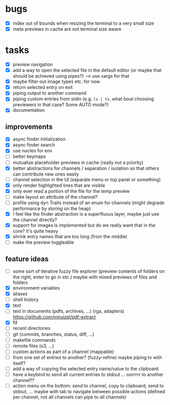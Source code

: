 # bugs
- [x] index out of bounds when resizing the terminal to a very small size
- [x] meta previews in cache are not terminal size aware

# tasks
- [x] preview navigation
- [x] add a way to open the selected file in the default editor (or maybe that
should be achieved using pipes?) --> use xargs for that
- [x] maybe filter out image types etc. for now
- [x] return selected entry on exit
- [x] piping output to another command
- [x] piping custom entries from stdin (e.g. `ls | tv`, what bout choosing
previewers in that case? Some AUTO mode?)
- [x] documentation

## improvements
- [x] async finder initialization
- [x] async finder search
- [x] use nucleo for env
- [ ] better keymaps
- [ ] mutualize placeholder previews in cache (really not a priority)
- [x] better abstractions for channels / separation / isolation so that others
can contribute new ones easily
- [ ] channel selection in the UI (separate menu or top panel or something)
- [x] only render highlighted lines that are visible
- [x] only ever read a portion of the file for the temp preview
- [ ] make layout an attribute of the channel?
- [ ] profile using dyn Traits instead of an enum for channels (might degrade performance by storing on the heap)
- [x] I feel like the finder abstraction is a superfluous layer, maybe just use
the channel directly?
- [x] support for images is implemented but do we really want that in the core?
it's quite heavy
- [x] shrink entry names that are too long (from the middle)
- [ ] make the preview toggleable

## feature ideas
- [ ] some sort of iterative fuzzy file explorer (preview contents of folders
on the right, enter to go in etc.) maybe with mixed previews of files and
folders
- [x] environment variables
- [x] aliases
- [ ] shell history
- [x] text
- [ ] text in documents (pdfs, archives, ...) (rga, adapters)
https://github.com/jrmuizel/pdf-extract
- [x] fd
- [ ] recent directories
- [ ] git (commits, branches, status, diff, ...)
- [ ] makefile commands
- [ ] remote files (s3, ...)
- [ ] custom actions as part of a channel (mappable)
- [ ] from one set of entries to another? (fuzzy-refine) maybe piping
tv with itself?
- [ ] add a way of copying the selected entry name/value to the clipboard
- [ ] have a keybind to send all current entries to stdout ... oorrrrr to another channel??
- [ ] action menu on the bottom: send to channel, copy to clipboard, send to stdout, ... maybe with tab to navigate
between possible actions (defined per channel, not all channels can pipe to all channels)
